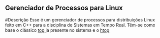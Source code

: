 ## Gerenciador de Processos para Linux 

#Descrição
Esse é um gerenciador de processos para distribuições Linux feito em C++ para a disciplina de Sistemas em Tempo Real. Têm-se como base o clássico [top](http://man7.org/linux/man-pages/man1/top.1.html) ja presente no sistema e o [htop](https://github.com/hishamhm/htop)
